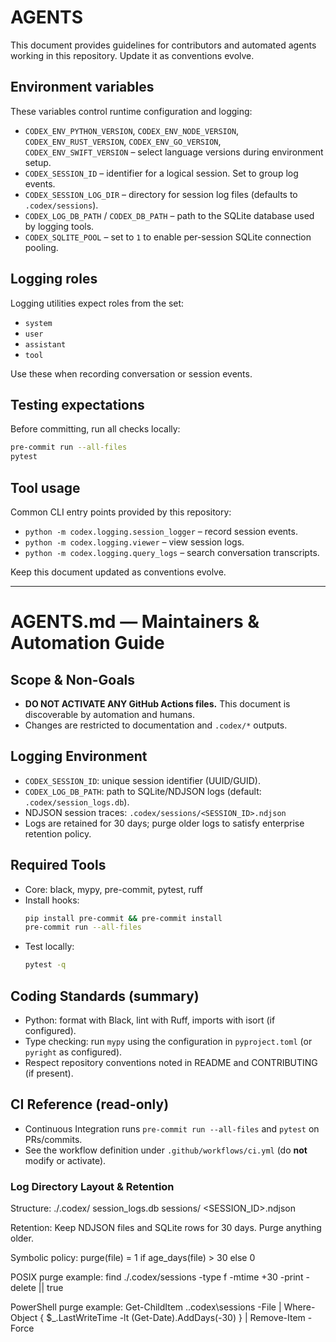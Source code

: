 # AGENTS

This document provides guidelines for contributors and automated agents working in this repository. Update it as conventions evolve.

## Environment variables

These variables control runtime configuration and logging:

- `CODEX_ENV_PYTHON_VERSION`, `CODEX_ENV_NODE_VERSION`, `CODEX_ENV_RUST_VERSION`, `CODEX_ENV_GO_VERSION`, `CODEX_ENV_SWIFT_VERSION` – select language versions during environment setup.
- `CODEX_SESSION_ID` – identifier for a logical session. Set to group log events.
- `CODEX_SESSION_LOG_DIR` – directory for session log files (defaults to `.codex/sessions`).
- `CODEX_LOG_DB_PATH` / `CODEX_DB_PATH` – path to the SQLite database used by logging tools.
- `CODEX_SQLITE_POOL` – set to `1` to enable per-session SQLite connection pooling.

## Logging roles

Logging utilities expect roles from the set:

- `system`
- `user`
- `assistant`
- `tool`

Use these when recording conversation or session events.

## Testing expectations

Before committing, run all checks locally:

```bash
pre-commit run --all-files
pytest
```

## Tool usage

Common CLI entry points provided by this repository:

- `python -m codex.logging.session_logger` – record session events.
- `python -m codex.logging.viewer` – view session logs.
- `python -m codex.logging.query_logs` – search conversation transcripts.

Keep this document updated as conventions evolve.

______________________________________________________________________

# AGENTS.md — Maintainers & Automation Guide

## Scope & Non-Goals

- **DO NOT ACTIVATE ANY GitHub Actions files.** This document is discoverable by automation and humans.
- Changes are restricted to documentation and `.codex/*` outputs.

## Logging Environment

- `CODEX_SESSION_ID`: unique session identifier (UUID/GUID).
- `CODEX_LOG_DB_PATH`: path to SQLite/NDJSON logs (default: `.codex/session_logs.db`).
- NDJSON session traces: `.codex/sessions/<SESSION_ID>.ndjson`
- Logs are retained for 30 days; purge older logs to satisfy enterprise retention policy.

## Required Tools

- Core: black, mypy, pre-commit, pytest, ruff
- Install hooks:
  ```bash
  pip install pre-commit && pre-commit install
  pre-commit run --all-files
  ```
- Test locally:
  ```bash
  pytest -q
  ```

## Coding Standards (summary)

- Python: format with Black, lint with Ruff, imports with isort (if configured).
- Type checking: run `mypy` using the configuration in `pyproject.toml` (or `pyright` as configured).
- Respect repository conventions noted in README and CONTRIBUTING (if present).

## CI Reference (read-only)

- Continuous Integration runs `pre-commit run --all-files` and `pytest` on PRs/commits.
- See the workflow definition under `.github/workflows/ci.yml` (do **not** modify or activate).

### Log Directory Layout & Retention

Structure:
./.codex/
session_logs.db
sessions/
\<SESSION_ID>.ndjson

Retention:
Keep NDJSON files and SQLite rows for 30 days. Purge anything older.

Symbolic policy:
purge(file) = 1 if age_days(file) > 30 else 0

POSIX purge example:
find ./.codex/sessions -type f -mtime +30 -print -delete || true

PowerShell purge example:
Get-ChildItem ..codex\\sessions -File | Where-Object { $\_.LastWriteTime -lt (Get-Date).AddDays(-30) } | Remove-Item -Force
